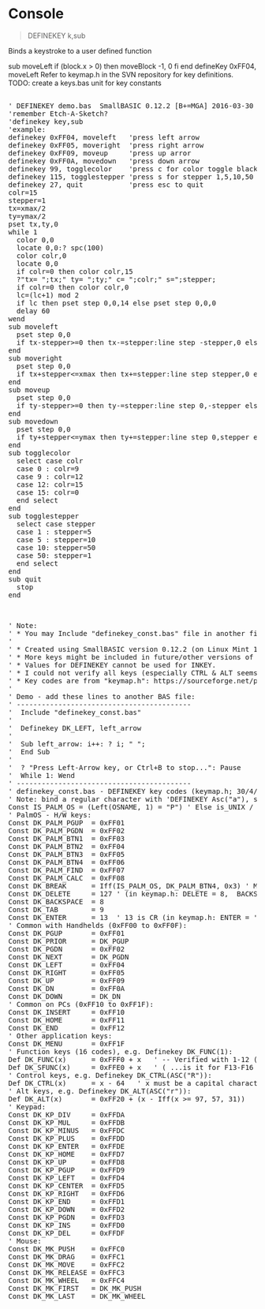 # Console

> DEFINEKEY k,sub

Binds a keystroke to a user defined function


sub moveLeft
   if (block.x > 0) then
     moveBlock -1, 0
   fi
end
defineKey 0xFF04, moveLeft
Refer to keymap.h in the SVN repository for key definitions. TODO: create a keys.bas unit for key constants
<pre>

' DEFINEKEY demo.bas  SmallBASIC 0.12.2 [B+=MGA] 2016-03-30
'remember Etch-A-Sketch?
'definekey key,sub
'example: 
definekey 0xFF04, moveleft   'press left arrow
definekey 0xFF05, moveright  'press right arrow
definekey 0xFF09, moveup     'press up arror
definekey 0xFF0A, movedown   'press down arrow
definekey 99, togglecolor    'press c for color toggle black (erase), blue, red, white
definekey 115, togglestepper 'press s for stepper 1,5,10,50
definekey 27, quit           'press esc to quit
colr=15
stepper=1
tx=xmax/2
ty=ymax/2
pset tx,ty,0
while 1
  color 0,0
  locate 0,0:? spc(100)
  color colr,0
  locate 0,0
  if colr=0 then color colr,15
  ?"tx= ";tx;" ty= ";ty;" c= ";colr;" s=";stepper;
  if colr=0 then color colr,0
  lc=(lc+1) mod 2
  if lc then pset step 0,0,14 else pset step 0,0,0
  delay 60
wend
sub moveleft
  pset step 0,0
  if tx-stepper>=0 then tx-=stepper:line step -stepper,0 else beep
end
sub moveright
  pset step 0,0
  if tx+stepper<=xmax then tx+=stepper:line step stepper,0 else beep
end
sub moveup
  pset step 0,0
  if ty-stepper>=0 then ty-=stepper:line step 0,-stepper else beep
end
sub movedown
  pset step 0,0
  if ty+stepper<=ymax then ty+=stepper:line step 0,stepper else beep
end
sub togglecolor
  select case colr
  case 0 : colr=9
  case 9 : colr=12
  case 12: colr=15
  case 15: colr=0
  end select
end
sub togglestepper
  select case stepper
  case 1 : stepper=5
  case 5 : stepper=10
  case 10: stepper=50
  case 50: stepper=1
  end select
end
sub quit
  stop
end

</pre>

<pre>

' Note:
' * You may Include "definekey_const.bas" file in another file to make your code more clear.
'
' * Created using SmallBASIC version 0.12.2 (on Linux Mint 17.3).
' * More keys might be included in future/other versions of SmallBASIC.
' * Values for DEFINEKEY cannot be used for INKEY.
' * I could not verify all keys (especially CTRL & ALT seems not to work).
' * Key codes are from "keymap.h": https://sourceforge.net/p/smallbasic/code/HEAD/tree/trunk/smallbasic/src/keymap.h
'
' Demo - add these lines to another BAS file:
' ------------------------------------------
'  Include "definekey_const.bas"
'
'  Definekey DK_LEFT, left_arrow
'
'  Sub left_arrow: i++: ? i; " ";
'  End Sub
'
'  ? "Press Left-Arrow key, or Ctrl+B to stop...": Pause
'  While 1: Wend
' ------------------------------------------
' definekey_const.bas - DEFINEKEY key codes (keymap.h; 30/4/2010)
' Note: bind a regular character with 'DEFINEKEY Asc("a"), sub'
Const IS_PALM_OS = (Left(OSNAME, 1) = "P") ' Else is_UNIX / is_Windows
' PalmOS - H/W keys:
Const DK_PALM_PGUP  = 0xFF01
Const DK_PALM_PGDN  = 0xFF02
Const DK_PALM_BTN1  = 0xFF03
Const DK_PALM_BTN2  = 0xFF04
Const DK_PALM_BTN3  = 0xFF05
Const DK_PALM_BTN4  = 0xFF06
Const DK_PALM_FIND  = 0xFF07
Const DK_PALM_CALC  = 0xFF08
Const DK_BREAK      = Iff(IS_PALM_OS, DK_PALM_BTN4, 0x3) ' MemoPad, Ctrl+C
Const DK_DELETE     = 127 ' (in keymap.h: DELETE = 8,  BACKSPACE = 127)
Const DK_BACKSPACE  = 8
Const DK_TAB        = 9
Const DK_ENTER      = 13  ' 13 is CR (in keymap.h: ENTER = '\\n')
' Common with Handhelds (0xFF00 to 0xFF0F):
Const DK_PGUP       = 0xFF01
Const DK_PRIOR      = DK_PGUP
Const DK_PGDN       = 0xFF02
Const DK_NEXT       = DK_PGDN
Const DK_LEFT       = 0xFF04
Const DK_RIGHT      = 0xFF05
Const DK_UP         = 0xFF09
Const DK_DN         = 0xFF0A
Const DK_DOWN       = DK_DN
' Common on PCs (0xFF10 to 0xFF1F):
Const DK_INSERT     = 0xFF10
Const DK_HOME       = 0xFF11
Const DK_END        = 0xFF12
' Other application keys:
Const DK_MENU       = 0xFF1F
' Function keys (16 codes), e.g. Definekey DK_FUNC(1):
Def DK_FUNC(x)      = 0xFFF0 + x   ' -- Verified with 1-12 (F1-F12)
Def DK_SFUNC(x)     = 0xFFE0 + x   ' ( ...is it for F13-F16 ? )
' Control keys, e.g. Definekey DK_CTRL(ASC("R")):
Def DK_CTRL(x)      = x - 64   ' x must be a capital character
' Alt keys, e.g. Definekey DK_ALT(ASC("r")):
Def DK_ALT(x)       = 0xFF20 + (x - Iff(x >= 97, 57, 31))
' Keypad:
Const DK_KP_DIV     = 0xFFDA
Const DK_KP_MUL     = 0xFFDB
Const DK_KP_MINUS   = 0xFFDC
Const DK_KP_PLUS    = 0xFFDD
Const DK_KP_ENTER   = 0xFFDE
Const DK_KP_HOME    = 0xFFD7
Const DK_KP_UP      = 0xFFD8
Const DK_KP_PGUP    = 0xFFD9
Const DK_KP_LEFT    = 0xFFD4
Const DK_KP_CENTER  = 0xFFD5
Const DK_KP_RIGHT   = 0xFFD6
Const DK_KP_END     = 0xFFD1
Const DK_KP_DOWN    = 0xFFD2
Const DK_KP_PGDN    = 0xFFD3
Const DK_KP_INS     = 0xFFD0
Const DK_KP_DEL     = 0xFFDF
' Mouse:
Const DK_MK_PUSH    = 0xFFC0
Const DK_MK_DRAG    = 0xFFC1
Const DK_MK_MOVE    = 0xFFC2
Const DK_MK_RELEASE = 0xFFC3
Const DK_MK_WHEEL   = 0xFFC4
Const DK_MK_FIRST   = DK_MK_PUSH
Const DK_MK_LAST    = DK_MK_WHEEL

</pre>

